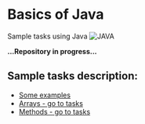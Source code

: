 # Basics of Java

Sample tasks using Java ![JAVA](https://img.shields.io/badge/-JAVA-0A1A5A?style=flat&logo=java&logoColor=00d8fd) 

**...Repository in progress...**

## Sample tasks description:
* <a href="src/main/java/pl/grzegorzworek/examples">Some examples</a>
* <a href="src/main/java/pl/grzegorzworek/arrays">Arrays - go to tasks</a>
* <a href="src/main/java/pl/grzegorzworek/methods">Methods - go to tasks</a>

